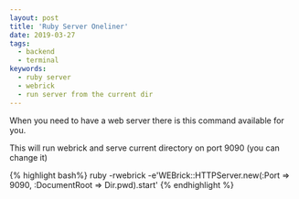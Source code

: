 ```yaml
---
layout: post
title: 'Ruby Server Oneliner'
date: 2019-03-27
tags:
  - backend
  - terminal
keywords:
  - ruby server
  - webrick
  - run server from the current dir
---
```


When you need to have a web server there is this command available for you.

This will run webrick and serve current directory on port 9090 (you can change it)

{% highlight bash%}
ruby -rwebrick -e'WEBrick::HTTPServer.new(:Port => 9090, :DocumentRoot => Dir.pwd).start'
{% endhighlight %}
